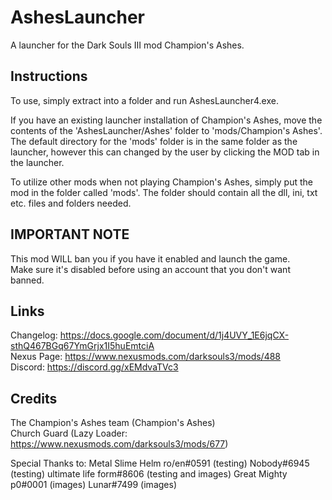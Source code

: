 # AshesLauncher
A launcher for the Dark Souls III mod Champion's Ashes.


## Instructions
To use, simply extract into a folder and run AshesLauncher4.exe.

If you have an existing launcher installation of Champion's Ashes, move the contents of the 'AshesLauncher/Ashes' folder to 'mods/Champion's Ashes'. The default directory for the 'mods' folder is in the same folder as the launcher, however this can changed by the user by clicking the MOD tab in the launcher.

To utilize other mods when not playing Champion's Ashes, simply put the mod in the folder called 'mods'. The folder should contain all the dll, ini, txt etc. files and folders needed.

## IMPORTANT NOTE
This mod WILL ban you if you have it enabled and launch the game.   
Make sure it's disabled before using an account that you don't want banned.

## Links
Changelog: 	  https://docs.google.com/document/d/1j4UVY_1E6jqCX-sthQ467BGq67YmGrjx1I5huEmtciA  
Nexus Page: 	https://www.nexusmods.com/darksouls3/mods/488  
Discord: 	    https://discord.gg/xEMdvaTVc3

## Credits
The Champion's Ashes team  (Champion's Ashes)   
Church Guard (Lazy Loader: https://www.nexusmods.com/darksouls3/mods/677)  

Special Thanks to:
Metal Slime Helm ro/en#0591 (testing)
Nobody#6945 (testing)
ultimate life form#8606 (testing and images)
Great Mighty p0#0001 (images)
Lunar#7499 (images)



